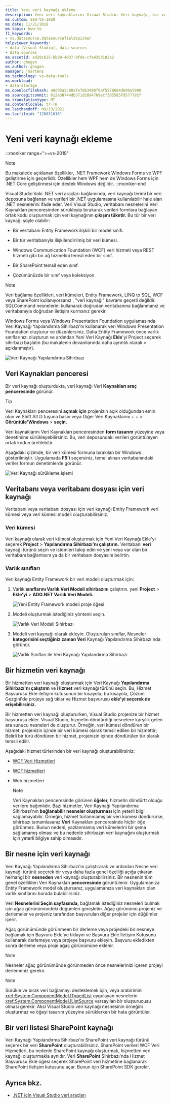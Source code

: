 ```yaml
---
title: Yeni veri kaynağı ekleme
description: Yeni veri kaynaklarını Visual Studio. Veri kaynağı, bir veri deposuna bağlanan ve verileri bir .NET uygulamasında kullanılabilir hale alan bir .NET nesnesidir.
ms.custom: SEO-VS-2020
ms.date: 11/21/2018
ms.topic: how-to
f1_keywords:
- vs.datasource.datasourcefieldspicker
helpviewer_keywords:
- data [Visual Studio], data sources
- data sources
ms.assetid: ed28c625-bb89-4037-bfde-cfa435d182a2
author: ghogen
ms.author: ghogen
manager: jmartens
ms.technology: vs-data-tools
ms.workload:
- data-storage
ms.openlocfilehash: a0d93a2c80afe7863490f0af5578684d699a5980
ms.sourcegitcommit: b12a38744db371d2894769ecf305585f9577792f
ms.translationtype: MT
ms.contentlocale: tr-TR
ms.lasthandoff: 09/13/2021
ms.locfileid: "126631616"
---
```

# <a name="add-new-data-sources"></a>Yeni veri kaynağı ekleme

:::moniker range=">=vs-2019"
> [!NOTE]
> Bu makalede açıklanan özellikler, .NET Framework Windows Forms ve WPF geliştirme için geçerlidir. Özellikler hem WPF hem de Windows Forms için .NET Core geliştirmesi için destek Windows değildir.
:::moniker-end

Visual Studio'daki .NET veri araçları bağlamında, veri  kaynağı terimi bir veri deposuna bağlanan ve verileri bir .NET uygulamasına kullanılabilir hale alan .NET nesnelerini ifade eder. Veri Visual Studio, veritabanı nesnelerini Veri Kaynakları penceresinden sürükleyip bırakarak verileri formlara bağlayan ortak kodu oluşturmak için veri kaynağının **çıkışını tüketir.** Bu tür bir veri kaynağı şöyle olabilir:

- Bir veritabanı Entity Framework ilişkili bir model sınıfı.

- Bir tür veritabanıyla ilişkilendirilmiş bir veri kümesi.

- Windows Communication Foundation (WCF) veri hizmeti veya REST hizmeti gibi bir ağ hizmetini temsil eden bir sınıf.

- Bir SharePoint temsil eden sınıf.

- Çözümünüzde bir sınıf veya koleksiyon.

> [!NOTE]
> Veri bağlama özellikleri, veri kümeleri, Entity Framework, LINQ to SQL, WCF veya SharePoint kullanıyorsanız , "veri kaynağı" kavramı geçerli değildir. SQLCommand nesnelerini kullanarak doğrudan veritabanına bağlanmanız ve veritabanıyla doğrudan iletişim kurmanız gerekir.

Windows Forms veya Windows Presentation Foundation uygulamasında  Veri Kaynağı Yapılandırma Sihirbazı'nı kullanarak veri Windows Presentation Foundation oluşturur ve düzenlersiniz. Daha Entity Framework önce varlık sınıflarınızı oluşturun ve ardından Yeni Veri Kaynağı **Ekle**'yi Project seçerek sihirbazı başlatın (bu makalenin devamlarında daha ayrıntılı olarak  >   açıklanmıştır).

![Veri Kaynağı Yapılandırma Sihirbazı](../data-tools/media/data-source-configuration-wizard.png)

## <a name="data-sources-window"></a>Veri Kaynakları penceresi

Bir veri kaynağı oluşturdukta, veri kaynağı Veri **Kaynakları araç penceresinde** görünür.

> [!TIP]
> Veri Kaynakları penceresini **açmak için** projenizin açık olduğundan emin olun ve Shift Alt D tuşuna basın veya Diğer Veri Kaynaklarını +  +    >  **Görüntüle'Windows**  >  **seçin.**

Veri kaynaklarını Veri Kaynakları penceresinden **form tasarım** yüzeyine veya denetimine sürükleyebilirsiniz. Bu, veri deposundaki verileri görüntüleyen ortak kodun üretilebitir.

Aşağıdaki çizimde, bir veri kümesi formuna bırakılan bir Windows gösterilmiştir. Uygulamada **F5'i** seçersiniz, temel alınan veritabanındaki veriler formun denetimlerde görünür.

![Veri Kaynağı sürükleme işlemi](../data-tools/media/raddata-data-source-drag-operation.png)

## <a name="data-source-for-a-database-or-a-database-file"></a>Veritabanı veya veritabanı dosyası için veri kaynağı

Veritabanı veya veritabanı dosyası için veri kaynağı Entity Framework veri kümesi veya veri kümesi modeli oluşturabilirsiniz.

### <a name="dataset"></a>Veri kümesi

Veri kaynağı olarak veri kümesi oluşturmak  için Yeni Veri Kaynağı Ekle'yi seçerek **Project**  >  **Yapılandırma Sihirbazı'nı çalıştırın.** Veritabanı **veri** kaynağı türünü seçin ve istemleri takip edin ve yeni veya var olan bir veritabanı bağlantısını ya da bir veritabanı dosyasını belirtin.

### <a name="entity-classes"></a>Varlık sınıfları

Veri kaynağı Entity Framework bir veri modeli oluşturmak için:

1. Varlık **sınıflarını Varlık Veri Modeli sihirbazını** çalıştırın. yeni **Project**  >  **Ekle'yi**  >  **ADO.NET Varlık Veri Modeli.**

   ![Yeni Entity Framework modeli proje öğesi](../data-tools/media/raddata-new-entity-framework-model-project-item.png)

1. Modeli oluşturmak istediğiniz yöntemi seçin.

   ![Varlık Veri Modeli Sihirbazı](../data-tools/media/raddata-entity-data-model-wizard.png)

1. Modeli veri kaynağı olarak ekleyin. Oluşturulan sınıflar, Nesneler **kategorisini seçtiğiniz zaman Veri** Kaynağı Yapılandırma Sihirbazı'nda görünür. 

   ![Varlık Sınıfları ile Veri Kaynağı Yapılandırma Sihirbazı](../data-tools/media/raddata-data-source-configuration-wizard-with-entity-classes.png)

## <a name="data-source-for-a-service"></a>Bir hizmetin veri kaynağı

Bir hizmetten veri kaynağı oluşturmak için Veri Kaynağı **Yapılandırma Sihirbazı'nı çalıştırın** ve **Hizmet** veri kaynağı türünü seçin. Bu, Hizmet Başvurusu Ekle iletişim  kutusunun bir kısayolu; bu kısayola, Çözüm Gezgini'de projeye  sağ tıklar ve Hizmet başvurusu **ekle'yi seçerek de erişebilirsiniz.**

Bir hizmetten veri kaynağı oluştururken, Visual Studio projenize bir hizmet başvurusu ekler. Visual Studio, hizmetin döndürdiği nesnelere karşılık gelen ara sunucu nesneleri de oluşturur. Örneğin, veri kümesi döndüren bir hizmet, projenizin içinde bir veri kümesi olarak temsil edilen bir hizmettir; Belirli bir türü döndüren bir hizmet, projenizin içinde döndürülen tür olarak temsil edilir.

Aşağıdaki hizmet türlerinden bir veri kaynağı oluşturabilirsiniz:

- [WCF Veri Hizmetleri](/dotnet/framework/data/wcf/wcf-data-services-overview)

- [WCF hizmetleri](../data-tools/windows-communication-foundation-services-and-wcf-data-services-in-visual-studio.md)

- Web hizmetleri

    > [!NOTE]
    > Veri Kaynakları penceresinde görünen **öğeler,** hizmetin döndürtt olduğu verilere bağımlıdır. Bazı hizmetler, Veri Kaynağı Yapılandırma Sihirbazı'nın **bağlanabilir nesneler oluşturması** için yeterli bilgi sağlamayabilir. Örneğin, hizmet türlanmamış bir veri kümesi döndürürse, sihirbazı tamamlasanız **Veri** Kaynakları penceresinde hiçbir öğe görünmez. Bunun nedeni, yazlanmamış veri kümelerini bir şema sağlamamış olması ve bu nedenle sihirbazın veri kaynağını oluşturmak için yeterli bilgiye sahip olmasıdır.

## <a name="data-source-for-an-object"></a>Bir nesne için veri kaynağı

Veri Kaynağı Yapılandırma Sihirbazı'nı çalıştırarak ve ardından Nesne veri  kaynağı türünü seçerek bir veya daha fazla genel özelliği açığa çıkaran herhangi bir **nesneden** veri kaynağı oluşturabilirsiniz. Bir nesnenin tüm genel özellikleri Veri Kaynakları **penceresinde** görüntülenir. Uygulamanıza Entity Framework model oluştursanız, uygulamanıza veri kaynakları olan varlık sınıflarını burada bulabilirsiniz.

Veri **Nesnelerini Seçin sayfasında,** bağlamak istediğiniz nesneleri bulmak için ağaç görünümündeki düğümleri genişletin. Ağaç görünümü projeniz ve derlemeler ve projeniz tarafından başvurulan diğer projeler için düğümler içerir.

Ağaç görünümünde görünmeen bir derleme veya projedeki bir nesneye bağlamak için  Başvuru Ekle'ye tıklayın ve Başvuru Ekle İletişim Kutusunu kullanarak derlemeye veya projeye başvuru ekleyin.  Başvuru ekledikten sonra derleme veya proje ağaç görünümüne eklenir.

> [!NOTE]
> Nesneler ağaç görünümünde görünmeden önce nesnelerinizi içeren projeyi derlemeniz gerekir.

> [!NOTE]
> Sürükle ve bırak veri bağlamayı desteklemek için, veya arabirimini <xref:System.ComponentModel.ITypedList> uygulayan nesnelerin <xref:System.ComponentModel.IListSource> varsayılan bir oluşturucusu olması gerekir. Aksi Visual Studio veri kaynağı nesnesinin örneğini oluşturmaz ve öğeyi tasarım yüzeyine sürüklerken bir hata görüntüler.

## <a name="data-source-for-a-sharepoint-list"></a>Bir veri listesi SharePoint kaynağı

Veri Kaynağı Yapılandırma Sihirbazı'nı SharePoint veri kaynağı  türünü seçerek bir veri **SharePoint** oluşturabilirsiniz. SharePoint verileri WCF Veri Hizmetleri, bu nedenle SharePoint kaynağı oluşturmak, hizmetten veri kaynağı oluşturmakla aynıdır. Veri **SharePoint** Sihirbazı'nda Hizmet Başvurusu Ekle  öğesi seçerek SharePoint  veri hizmetine bağlanarak SharePoint iletişim kutusunu açar. Bunun için SharePoint SDK gerekir.

## <a name="see-also"></a>Ayrıca bkz.

- [.NET için Visual Studio veri araçları](../data-tools/visual-studio-data-tools-for-dotnet.md)
